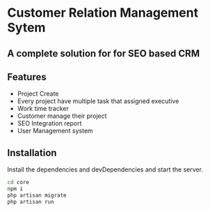 # Customer Relation Management Sytem 
## A complete solution for for SEO based CRM

## Features

- Project Create
- Every project have multiple task that assigned executive
- Work time tracker
- Customer manage their project
- SEO Integration report
- User Management system

## Installation

Install the dependencies and devDependencies and start the server.

```sh
cd core
npm i
php artisan migrate
php artisan run
```
